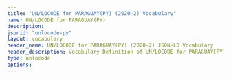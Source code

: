 ```yaml
---
title: "UN/LOCODE for PARAGUAY(PY) (2020-2) Vocabulary"
name: UN/LOCODE for PARAGUAY(PY) 
description: 
jsonid: "unlocode-py"
layout: vocabulary
header_name: UN/LOCODE for PARAGUAY(PY) (2020-2) JSON-LD Vocabulary
header_description: Vocabulary Definition of UN/LOCODE for PARAGUAY(PY) (2020-2) semantics in HTML format. JSON-LD format is available at [unlocode-py.jsonld](/vocabulary/unlocode-py.jsonld)
type: unlocode
options:
---
```

